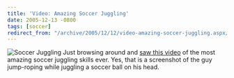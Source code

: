 ```yaml
---
title: 'Video: Amazing Soccer Juggling'
date: 2005-12-13 -0800
tags: [soccer]
redirect_from: "/archive/2005/12/12/video-amazing-soccer-juggling.aspx/"
---
```


![Soccer Juggling](https://haacked.com/images/JugglingSoccer.jpg) Just
browsing around and [saw this
video](http://www.ebaumsworld.com/mrwoo.html) of the most amazing soccer
juggling skills ever. Yes, that is a screenshot of the guy jump-roping
while juggling a soccer ball on his head.

